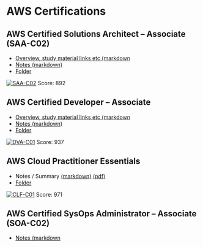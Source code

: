 # AWS Certifications

## AWS Certified Solutions Architect – Associate (SAA-C02)

* [Overview, study material links etc (markdown](solutions_architect/solutions_architect.md)
* [Notes (markdown)](solutions_architect/aws_certified_solutions_architect.md)
* [Folder](solutions_architect)

[![SAA-C02](https://images.credly.com/size/100x100/images/4bc21d8b-4afe-4fbd-9a90-a9de8bf7b240/AWS-SolArchitect-Associate-2020.png)](https://www.credly.com/badges/60f7f158-f792-4bde-ba87-736bb49d68b5)
Score: 892

## AWS Certified Developer – Associate

* [Overview, study material links etc (markdown](developer_associate/developer.md)
* [Notes (markdown)](developer_associate/aws_certified_developer.md)
* [Folder](developer_associate)

[![DVA-C01](https://images.credly.com/size/100x100/images/598f6ac6-2dbd-4394-8ae4-943b2f4c43ea/AWS-Developer-Associate-2020.png)](https://www.credly.com/badges/8e54c67a-1106-47d0-a545-3d6c4393a69e)
Score: 937

## AWS Cloud Practitioner Essentials

* Notes / Summary [(markdown)](cloud_practitioner/aws_certified_cloud_practitioner.md) [(pdf)](cloud_practitioner/aws_certified_cloud_practitioner.pdf)
* [Folder](cloud_practitioner)

[![CLF-C01](https://images.credly.com/size/100x100/images/68468004-5a85-4f3b-bc58-590773979486/AWS-CloudPractitioner-2020.png)](https://www.credly.com/badges/4374ef91-d724-4b69-a184-c4f8aba6ade1)
Score: 971

## AWS Certified SysOps Administrator – Associate (SOA-C02)

* [Notes (markdown](sysops_administrator/sysops_administrator.md)

